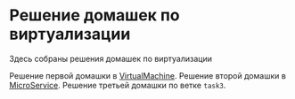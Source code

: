 # Решение домашек по виртуализации

Здесь собраны решения домашек по виртуализации

Решение первой домашки в [VirtualMachine](https://github.com/Anaritus/Virtualization/blob/main/VirtualMachine/README.md).
Решение второй домашки в [MicroService](https://github.com/Anaritus/Virtualization/blob/main/MicroService/README.md).
Решение третьей домашки по ветке `task3`.

